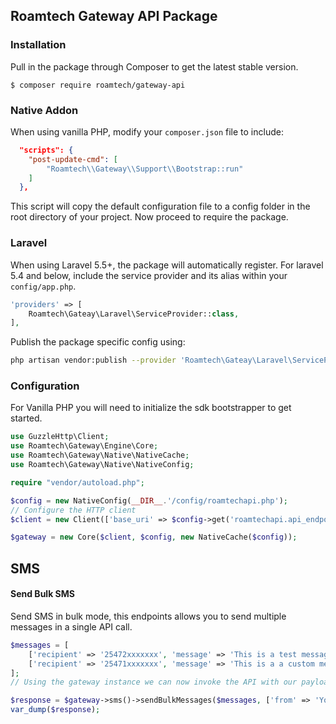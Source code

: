 
## Roamtech Gateway API Package
### Installation

Pull in the package through Composer to get the latest stable version.
 
 `$ composer require roamtech/gateway-api`

### Native Addon
When using vanilla PHP, modify your `composer.json` file to include:

```json
  "scripts": {
    "post-update-cmd": [
        "Roamtech\\Gateway\\Support\\Bootstrap::run"
    ]
  },
```
This script will copy the default configuration file to a config folder in the root directory of your project.
Now proceed to require the package.

### Laravel

When using Laravel 5.5+, the package will automatically register. For laravel 5.4 and below,
include the service provider and its alias within your `config/app.php`.

```php
'providers' => [
    Roamtech\Gateay\Laravel\ServiceProvider::class,
],
```

Publish the package specific config using:
```bash
php artisan vendor:publish --provider 'Roamtech\Gateay\Laravel\ServiceProvider'
```


### Configuration

For Vanilla PHP you will need to initialize the sdk bootstrapper to get started.

```php
use GuzzleHttp\Client;
use Roamtech\Gateway\Engine\Core;
use Roamtech\Gateway\Native\NativeCache;
use Roamtech\Gateway\Native\NativeConfig;

require "vendor/autoload.php";

$config = new NativeConfig(__DIR__.'/config/roamtechapi.php');
// Configure the HTTP client
$client = new Client(['base_uri' => $config->get('roamtechapi.api_endpoint')]);

$gateway = new Core($client, $config, new NativeCache($config));

```
## SMS

#### Send Bulk SMS
Send SMS in bulk mode, this endpoints allows you to send multiple messages in a single API call.

```php
$messages = [
    ['recipient' => '25472xxxxxxx', 'message' => 'This is a test message'],
    ['recipient' => '25471xxxxxxx', 'message' => 'This is a a custom message']
];
// Using the gateway instance we can now invoke the API with our payload

$response = $gateway->sms()->sendBulkMessages($messages, ['from' => 'YourSenderId']);
var_dump($response);
``` 


